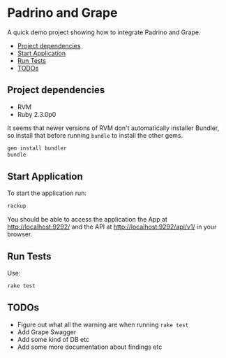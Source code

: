 # Padrino and Grape

A quick demo project showing how to integrate Padrino and Grape.

<!-- MarkdownTOC -->

- [Project dependencies](#project-dependencies)
- [Start Application](#start-application)
- [Run Tests](#run-tests)
- [TODOs](#todos)

<!-- /MarkdownTOC -->

## Project dependencies

* RVM
* Ruby 2.3.0p0

It seems that newer versions of RVM don't automatically installer Bundler, so install that before running `bundle` to install the other gems.

```sh
gem install bundler
bundle
```

## Start Application

To start the application run:

```sh
rackup
```

You should be able to access the application the App at [http://localhost:9292/](http://localhost:9292/) and the API at [http://localhost:9292/api/v1/](http://localhost:9292/api/v1/) in your browser.

## Run Tests

Use:

```sh
rake test
```

## TODOs

* Figure out what all the warning are when running `rake test`
* Add Grape Swagger
* Add some kind of DB etc
* Add some more documentation about findings etc
